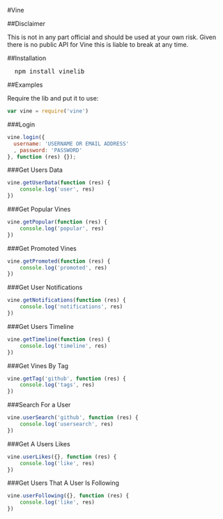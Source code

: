 #Vine

##Disclaimer

This is not in any part official and should be used at your own risk. Given there is no public API for Vine this is liable to break at any time.

##Installation

<pre>
  npm install vinelib
</pre>

##Examples

Require the lib and put it to use:

```javascript
var vine = require('vine')
```

###Login

```javascript
vine.login({
  username: 'USERNAME OR EMAIL ADDRESS'
  , password: 'PASSWORD'
}, function (res) {});
```

###Get Users Data

```javascript
vine.getUserData(function (res) {
	console.log('user', res)
})
```

###Get Popular Vines

```javascript
vine.getPopular(function (res) {
	console.log('popular', res)
})
```

###Get Promoted Vines

```javascript
vine.getPromoted(function (res) {
	console.log('promoted', res)
})
```

###Get User Notifications

```javascript
vine.getNotifications(function (res) {
	console.log('notifications', res)
})
```

###Get Users Timeline

```javascript
vine.getTimeline(function (res) {
	console.log('timeline', res)
})
```

###Get Vines By Tag

```javascript
vine.getTag('github', function (res) {
	console.log('tags', res)
})
```

###Search For a User

```javascript
vine.userSearch('github', function (res) {
	console.log('usersearch', res)
})
```

###Get A Users Likes

```javascript
vine.userLikes({}, function (res) {
	console.log('like', res)
})
```

###Get Users That A User Is Following

```javascript
vine.userFollowing({}, function (res) {
	console.log('like', res)
})
```